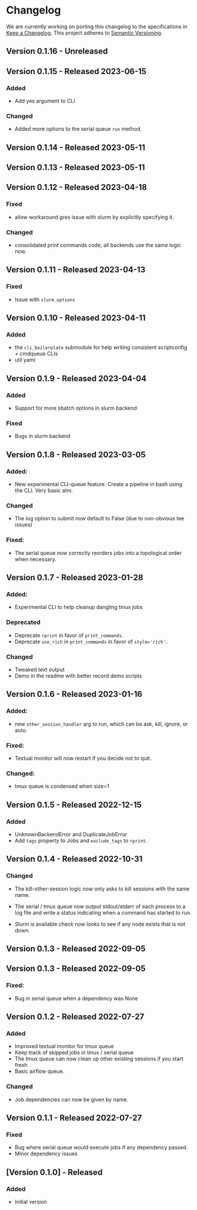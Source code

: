 # Changelog

We are currently working on porting this changelog to the specifications in
[Keep a Changelog](https://keepachangelog.com/en/1.0.0/).
This project adheres to [Semantic Versioning](https://semver.org/spec/v2.0.0.html).


## Version 0.1.16 - Unreleased


## Version 0.1.15 - Released 2023-06-15

### Added
* Add yes argument to CLI

### Changed
* Added more options to the serial queue `run` method.


## Version 0.1.14 - Released 2023-05-11


## Version 0.1.13 - Released 2023-05-11


## Version 0.1.12 - Released 2023-04-18

### Fixed
* allow workaround gres issue with slurm by explicitly specifying it.


### Changed
* consolidated print commands code, all backends use the same logic now.


## Version 0.1.11 - Released 2023-04-13

### Fixed
* Issue with `slurm_options`

## Version 0.1.10 - Released 2023-04-11

### Added
* the `cli_boilerplate` submodule for help writing consistent scriptconfig + cmdqueue CLIs
* util yaml


## Version 0.1.9 - Released 2023-04-04

### Added
* Support for more sbatch options in slurm backend

### Fixed
* Bugs in slurm backend


## Version 0.1.8 - Released 2023-03-05

### Added:
* New experimental CLI-queue feature. Create a pipeline in bash using the CLI.
  Very basic atm.

### Changed
* The log option to submit now default to False (due to non-obvious tee issues)

### Fixed:
* The serial queue now correctly reorders jobs into a topological order when necessary.

## Version 0.1.7 - Released 2023-01-28

### Added:
* Experimental CLI to help cleanup dangling tmux jobs

### Deprecated
* Deprecate `rprint` in favor of `print_commands`.
* Deprecate `use_rich` in `print_commands` in favor of `style='rich'`.

### Changed
* Tweaked text output
* Demo in the readme with better record demo scripts


## Version 0.1.6 - Released 2023-01-16

### Added:
* new `other_session_handler` arg to run, which can be ask, kill, ignore, or auto.

### Fixed:
* Textual monitor will now restart if you decide not to quit.

### Changed:
* tmux queue is condensed when size=1


## Version 0.1.5 - Released 2022-12-15

### Added
* UnknownBackendError and DuplicateJobError
* Add `tags` property to Jobs and `exclude_tags` to `rprint`.


## Version 0.1.4 - Released 2022-10-31

### Changed
* The kill-other-session logic now only asks to kill sessions with the same
  name.

* The serial / tmux queue now output stdout/stderr of each process to a log
  file and write a status indicating when a command has started to run.

* Slurm is available check now looks to see if any node exists that is not down.


## Version 0.1.3 - Released 2022-09-05


## Version 0.1.3 - Released 2022-09-05

### Fixed:
* Bug in serial queue when a dependency was None


## Version 0.1.2 - Released 2022-07-27

### Added
* Improved textual monitor for tmux queue
* Keep track of skipped jobs in tmux / serial queue
* The tmux queue can now clean up other existing sessions if you start fresh
* Basic airflow queue.

### Changed
* Job dependencies can now be given by name.

## Version 0.1.1 - Released 2022-07-27

### Fixed
* Bug where serial queue would execute jobs if any dependency passed.
* Minor dependency issues

## [Version 0.1.0] - Released

### Added
* Initial version

